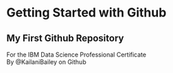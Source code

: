 # Getting Started with Github
## My First Github Repository<br>
For the IBM Data Science Professional Certificate<br>
By @KailaniBailey on Github

